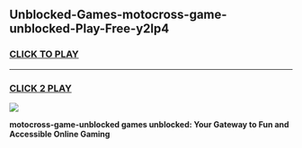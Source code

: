 
## Unblocked-Games-motocross-game-unblocked-Play-Free-y2lp4
<h3>
<a href="https://premium76.site?title=motocross-game-unblocked&ref=20M">CLICK TO PLAY</a></h3>
<hr>

<h3>
<a href="https://premium76.site?title=motocross-game-unblocked&ref=20M">CLICK 2 PLAY</a>
  
</h3>

<a href="https://premium76.site?title=motocross-game-unblocked&ref=19M"><img src="https://clearcache.store/games.png"></a>


**motocross-game-unblocked games unblocked: Your Gateway to Fun and Accessible Online Gaming**
